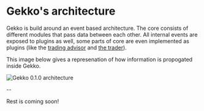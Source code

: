 # Gekko's architecture

Gekko is build around an event based architecture. The core consists of different modules that pass data between each other. All internal events are exposed to plugins as well, some parts of core are even implemented as plugins (like the [trading advisor](https://github.com/askmike/gekko/blob/0.2/plugins/tradingAdvisor.js) and [the trader](https://github.com/askmike/gekko/blob/0.2/plugins/trader.js)).

This image below gives a represenation of how information is propogated inside Gekko.

![Gekko 0.1.0 architecture](http://data.wizb.it/misc/gekko-0.1.0-architecture.jpg)

--

Rest is coming soon!